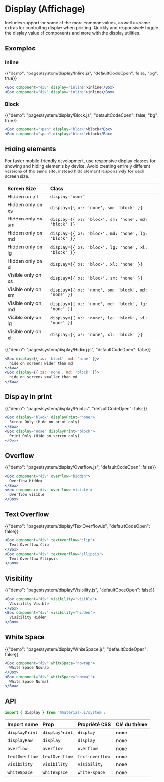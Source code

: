 # Display (Affichage)

<p class="description">Includes support for some of the more common values, as well as some extras for controlling display when printing. Quickly and responsively toggle the display value of components and more with the display utilities.</p>

## Exemples

### Inline

{{"demo": "pages/system/display/Inline.js", "defaultCodeOpen": false, "bg": true}}

```jsx
<Box component="div" display="inline">inline</Box>
<Box component="div" display="inline">inline</Box>
```

### Block

{{"demo": "pages/system/display/Block.js", "defaultCodeOpen": false, "bg": true}}

```jsx
<Box component="span" display="block">block</Box>
<Box component="span" display="block">block</Box>
```

## Hiding elements

For faster mobile-friendly development, use responsive display classes for showing and hiding elements by device. Avoid creating entirely different versions of the same site, instead hide element responsively for each screen size.

| Screen Size        | Class                                                |
|:------------------ |:---------------------------------------------------- |
| Hidden on all      | `display="none"`                                     |
| Hidden only on xs  | `display={{ xs: 'none', sm: 'block' }}`              |
| Hidden only on sm  | `display={{ xs: 'block', sm: 'none', md: 'block' }}` |
| Hidden only on md  | `display={{ xs: 'block', md: 'none', lg: 'block' }}` |
| Hidden only on lg  | `display={{ xs: 'block', lg: 'none', xl: 'block' }}` |
| Hidden only on xl  | `display={{ xs: 'block', xl: 'none' }}`              |
| Visible only on xs | `display={{ xs: 'block', sm: 'none' }}`              |
| Visible only on sm | `display={{ xs: 'none', sm: 'block', md: 'none' }}`  |
| Visible only on md | `display={{ xs: 'none', md: 'block', lg: 'none' }}`  |
| Visible only on lg | `display={{ xs: 'none', lg: 'block', xl: 'none' }}`  |
| Visible only on xl | `display={{ xs: 'none', xl: 'block' }}`              |

{{"demo": "pages/system/display/Hiding.js", "defaultCodeOpen": false}}

```jsx
<Box display={{ xs: 'block', md: 'none' }}>
  hide on screens wider than md
</Box>
<Box display={{ xs: 'none', md: 'block' }}>
  hide on screens smaller than md
</Box>
```

## Display in print

{{"demo": "pages/system/display/Print.js", "defaultCodeOpen": false}}

```jsx
<Box display="block" displayPrint="none">
  Screen Only (Hide on print only)
</Box>
<Box display="none" displayPrint="block">
  Print Only (Hide on screen only)
</Box>
```

## Overflow

{{"demo": "pages/system/display/Overflow.js", "defaultCodeOpen": false}}

```jsx
<Box component="div" overflow="hidden">
  Overflow Hidden
</Box>
<Box component="div" overflow="visible">
  Overflow visible
</Box>
```

## Text Overflow

{{"demo": "pages/system/display/TextOverflow.js", "defaultCodeOpen": false}}

```jsx
<Box component="div" textOverflow="clip">
  Text Overflow Clip
</Box>
<Box component="div" textOverflow="ellipsis">
  Text Overflow Ellipsis
</Box>
```

## Visibility

{{"demo": "pages/system/display/Visibility.js", "defaultCodeOpen": false}}

```jsx
<Box component="div" visibility="visible">
  Visibility Visible
</Box>
<Box component="div" visibility="hidden">
  Visibility Hidden
</Box>
```

## White Space

{{"demo": "pages/system/display/WhiteSpace.js", "defaultCodeOpen": false}}

```jsx
<Box component="div" whiteSpace="nowrap">
  White Space Nowrap
</Box>
<Box component="div" whiteSpace="normal">
  White Space Normal
</Box>
```

## API

```js
import { display } from '@material-ui/system';
```

| Import name    | Prop           | Propriété CSS   | Clé du thème |
|:-------------- |:-------------- |:--------------- |:------------ |
| `displayPrint` | `displayPrint` | `display`       | none         |
| `displayRaw`   | `display`      | `display`       | none         |
| `overflow`     | `overflow`     | `overflow`      | none         |
| `textOverflow` | `textOverflow` | `text-overflow` | none         |
| `visibility`   | `visibility`   | `visibility`    | none         |
| `whiteSpace`   | `whiteSpace`   | `white-space`   | none         |
